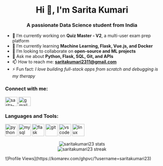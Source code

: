 <h1 align="center">Hi 👋, I'm Sarita Kumari</h1>
<h3 align="center">A passionate Data Science student from India</h3>

- 🔭 I’m currently working on **Quiz Master - V2**, a multi-user exam prep platform  
- 🌱 I’m currently learning **Machine Learning, Flask, Vue.js, and Docker**  
- 👯 I’m looking to collaborate on **open-source and ML projects**  
- 💬 Ask me about **Python, Flask, SQL, Git, and APIs**  
- 📫 How to reach me: **saritakumari2311@gmail.com**  
- ⚡ Fun fact: *I love building full-stack apps from scratch and debugging is my therapy*  

<h3 align="left">Connect with me:</h3>
<p align="left">
  <a href="https://linkedin.com/in/sarita-kumari23" target="blank">
    <img align="center" src="https://cdn.jsdelivr.net/npm/simple-icons@v3/icons/linkedin.svg" alt="sarita-kumari23" height="30" width="40" />
  </a>
  <a href="mailto:saritakumari2311@gmail.com" target="blank">
    <img align="center" src="https://cdn.jsdelivr.net/npm/simple-icons@v3/icons/gmail.svg" alt="gmail" height="30" width="40" />
  </a>
</p>

<h3 align="left">Languages and Tools:</h3>
<p align="left"> 
  <img src="https://cdn.jsdelivr.net/gh/devicons/devicon/icons/python/python-original.svg" alt="python" width="40" height="40"/> 
  <img src="https://cdn.jsdelivr.net/gh/devicons/devicon/icons/mysql/mysql-original.svg" alt="mysql" width="40" height="40"/> 
  <img src="https://cdn.jsdelivr.net/gh/devicons/devicon/icons/flask/flask-original.svg" alt="flask" width="40" height="40"/> 
  <img src="https://cdn.jsdelivr.net/gh/devicons/devicon/icons/git/git-original.svg" alt="git" width="40" height="40"/>
  <img src="https://cdn.jsdelivr.net/gh/devicons/devicon/icons/vscode/vscode-original.svg" alt="vscode" width="40" height="40"/>
  <img src="https://cdn.jsdelivr.net/gh/devicons/devicon/icons/linux/linux-original.svg" alt="linux" width="40" height="40"/>
</p>

<p align="center">
  <img src="https://github-readme-stats.vercel.app/api?username=saritakumari23&show_icons=true&locale=en" alt="saritakumari23 stats" />
  <br>
  <img src="https://github-readme-streak-stats.herokuapp.com/?user=saritakumari23&" alt="saritakumari23 streak" />
</p>
![Profile Views](https://komarev.com/ghpvc/?username=saritakumari23)
